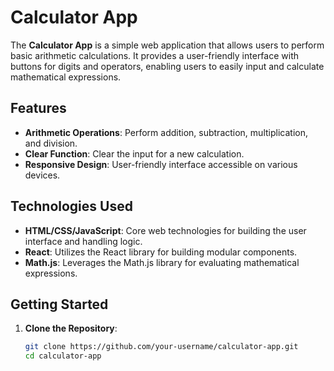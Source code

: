 # Calculator App

The **Calculator App** is a simple web application that allows users to perform basic arithmetic calculations. It provides a user-friendly interface with buttons for digits and operators, enabling users to easily input and calculate mathematical expressions.

## Features

- **Arithmetic Operations**: Perform addition, subtraction, multiplication, and division.
- **Clear Function**: Clear the input for a new calculation.
- **Responsive Design**: User-friendly interface accessible on various devices.

## Technologies Used

- **HTML/CSS/JavaScript**: Core web technologies for building the user interface and handling logic.
- **React**: Utilizes the React library for building modular components.
- **Math.js**: Leverages the Math.js library for evaluating mathematical expressions.

## Getting Started

1. **Clone the Repository**:

   ```bash
   git clone https://github.com/your-username/calculator-app.git
   cd calculator-app

